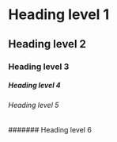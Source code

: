 # Heading level 1
## Heading level 2
### Heading level 3
##### Heading level 4
###### Heading level 5
####### Heading level 6
